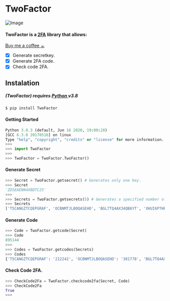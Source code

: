 # TwoFactor

![Image](https://auth0.com/learn/wp-content/uploads/2016/03/tfa-what.png)

#### TwoFactor is a [2FA](https://en.wikipedia.org/wiki/Multi-factor_authentication) library  that allows:
[Buy me a coffee ☕︎](https://paywall.link/to/donate)

- [x] Generate secretkey.
- [x] Generate 2FA code.
- [x] Check code 2FA.

## Instalation

##### (TwoFactor)  requires [ Python ](https://www.python.org) v3.8

```sh
$ pip install TwoFactor
```

#### Getting Started

```python
Python 3.8.3 (default, Jun 16 2020, 19:00:28)
[GCC 6.3.0 20170516] on linux
Type "help", "copyright", "credits" or "license" for more information.
>>>
>>> import TwoFactor
>>>
>>> TwoFactor = TwoFactor.TwoFactor()
```

#### Generate Secret

```python
>>> Secret = TwoFactor.getsecret() # Generates only one key.
>>> Secret
'ZD5EAENN4XBDTC25'
>>>
>>> Secrets = TwoFactor.getsecrets(5) # Generates a specified number of keys.
>>> Secrets
['T5CANGZTCQEPGRAF', 'OCBNMTJLBOQASEHD', 'BGL7TQ4AX34QB6YT', 'XHUI6P7HRV4KSEFI', 'HKAFBDYW6FBH6W47']
```

#### Generate Code

```python
>>> Code = TwoFactor.getcode(Secret)
>>> Code
895144
>>>
>>> Codes = TwoFactor.getcodes(Secrets)
>>> Codes 
{'T5CANGZTCQEPGRAF': '212242', 'OCBNMTJLBOQASEHD': '301778', 'BGL7TQ4AX34QB6YT': '367756', 'XHUI6P7HRV4KSEFI': '982273', 'HKAFBDYW6FBH6W47': '585889'}
```

#### Check Code 2FA.

```python
>>> CheckCode2Fa = TwoFactor.checkcode2fa(Secret, Code)
>>> CheckCode2Fa
True
>>>
```



